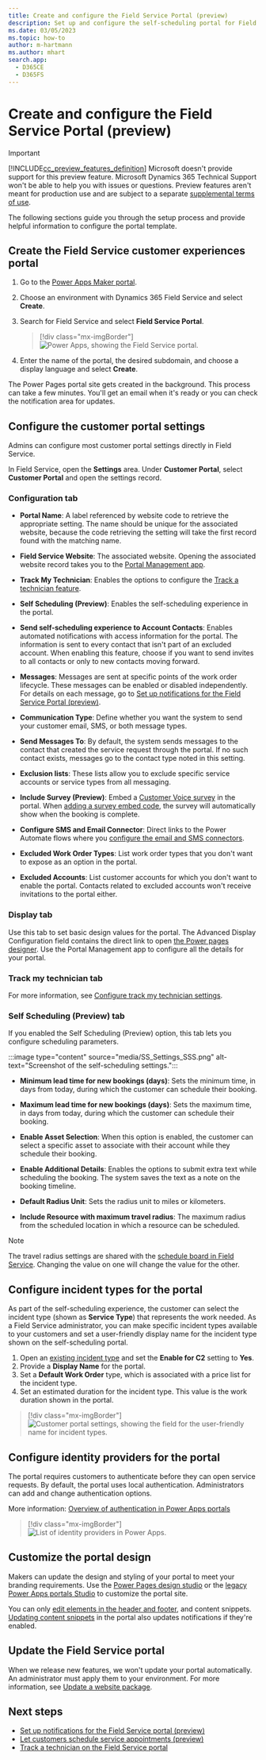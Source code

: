 ```yaml
---
title: Create and configure the Field Service Portal (preview)
description: Set up and configure the self-scheduling portal for Field Service.
ms.date: 03/05/2023
ms.topic: how-to
author: m-hartmann
ms.author: mhart
search.app:
  - D365CE
  - D365FS
---
```


# Create and configure the Field Service Portal (preview)

> [!IMPORTANT]
> [!INCLUDE[cc_preview_features_definition](../includes/cc-preview-features-definition.md)]
> Microsoft doesn't provide support for this preview feature. Microsoft Dynamics 365 Technical Support won't be able to help you with issues or questions. Preview features aren't meant for production use and are subject to a separate [supplemental terms of use](https://go.microsoft.com/fwlink/p/?LinkId=511446).

The following sections guide you through the setup process and provide helpful information to configure the portal template.

## Create the Field Service customer experiences portal

1. Go to the [Power Apps Maker portal](http://make.powerapps.com).

1. Choose an environment with Dynamics 365 Field Service and select **Create**.

1. Search for Field Service and select **Field Service Portal**.

   > [!div class="mx-imgBorder"]
   > ![Power Apps, showing the Field Service portal.](./media/C2-Customer-Portal.png)

1. Enter the name of the portal, the desired subdomain, and choose a display language and select **Create**.

The Power Pages portal site gets created in the background. This process can take a few minutes. You'll get an email when it's ready or you can check the notification area for updates.

## Configure the customer portal settings

Admins can configure most customer portal settings directly in Field Service.

In Field Service, open the **Settings** area. Under **Customer Portal**, select **Customer Portal** and open the settings record.

### Configuration tab

- **Portal Name**: A label referenced by website code to retrieve the appropriate setting. The name should be unique for the associated website, because the code retrieving the setting will take the first record found with the matching name.

- **Field Service Website**: The associated website. Opening the associated website record takes you to the [Portal Management app](/power-apps/maker/portals/configure/configure-portal).

- **Track My Technician**: Enables the options to configure the [Track a technician feature](customer-portal-technician-tracking.md).

- **Self Scheduling (Preview)**: Enables the self-scheduling experience in the portal.

- **Send self-scheduling experience to Account Contacts**: Enables automated notifications with access information for the portal. The information is sent to every contact that isn't part of an excluded account. When enabling this feature, choose if you want to send invites to all contacts or only to new contacts moving forward.

- **Messages**: Messages are sent at specific points of the work order lifecycle. These messages can be enabled or disabled independently. For details on each message, go to [Set up notifications for the Field Service Portal (preview)](customer-portal-notification-settings.md).

- **Communication Type**: Define whether you want the system to send your customer email, SMS, or both message types.

- **Send Messages To**: By default, the system sends messages to the contact that created the service request through the portal. If no such contact exists, messages go to the contact type noted in this setting.

- **Exclusion lists**: These lists allow you to exclude specific service accounts or service types from all messaging.

- **Include Survey (Preview)**: Embed a [Customer Voice survey](/dynamics365/customer-voice/about) in the portal. When [adding a survey embed code](/dynamics365/customer-voice/embed-web-page), the survey will automatically show when the booking is complete.

- **Configure SMS and Email Connector**: Direct links to the Power Automate flows where you [configure the email and SMS connectors](customer-portal-notification-settings.md).

- **Excluded Work Order Types**: List work order types that you don't want to expose as an option in the portal.

- **Excluded Accounts**: List customer accounts for which you don't want to enable the portal. Contacts related to excluded accounts won't receive invitations to the portal either.

### Display tab

Use this tab to set basic design values for the portal. The Advanced Display Configuration field contains the direct link to open [the Power pages designer](/power-apps/maker/portals/configure/configure-portal). Use the Portal Management app to configure all the details for your portal.

### Track my technician tab

For more information, see [Configure track my technician settings](customer-portal-technician-tracking.md#configure-track-my-technician-settings).

### Self Scheduling (Preview) tab

If you enabled the Self Scheduling (Preview) option, this tab lets you configure scheduling parameters.

:::image type="content" source="media/SS_Settings_SSS.png" alt-text="Screenshot of the self-scheduling settings.":::

- **Minimum lead time for new bookings (days)**: Sets the minimum time, in days from today, during which the customer can schedule their booking.

- **Maximum lead time for new bookings (days)**: Sets the maximum time, in days from today, during which the customer can schedule their booking.

- **Enable Asset Selection**: When this option is enabled, the customer can select a specific asset to associate with their account while they schedule their booking. <!--TODO: any asset in the asset list or only assets that are already linked to customer account?-->

- **Enable Additional Details**: Enables the options to submit extra text while scheduling the booking. The system saves the text as a note on the booking timeline.

- **Default Radius Unit**: Sets the radius unit to miles or kilometers.

- **Include Resource with maximum travel radius**: The maximum radius from the scheduled location in which a resource can be scheduled.

> [!NOTE]
> The travel radius settings are shared with the [schedule board in Field Service](configure-schedule-board.md). Changing the value on one will change the value for the other.

## Configure incident types for the portal

As part of the self-scheduling experience, the customer can select the incident type (shown as **Service Type**) that represents the work needed. As a Field Service administrator, you can make specific incident types available to your customers and set a user-friendly display name for the incident type shown on the self-scheduling portal.

1. Open an [existing incident type](configure-incident-types.md) and set the **Enable for C2** setting to **Yes**.
1. Provide a **Display Name** for the portal.
1. Set a **Default Work Order** type, which is associated with a price list for the incident type.
1. Set an estimated duration for the incident type. This value is the work duration shown in the portal.

> [!div class="mx-imgBorder"]
> ![Customer portal settings, showing the field for the user-friendly name for incident types.](./media/SS_Incident_Type-displayname.png)

## Configure identity providers for the portal

The portal requires customers to authenticate before they can open service requests. By default, the portal uses local authentication. Administrators can add and change authentication options.

More information: [Overview of authentication in Power Apps portals](/powerapps/maker/portals/configure/configure-portal-authentication)

> [!div class="mx-imgBorder"]
> ![List of identity providers in Power Apps.](./media/SS_Authentication.png)

## Customize the portal design

Makers can update the design and styling of your portal to meet your branding requirements. Use the [Power Pages design studio](/power-pages/configure/editing-sites) or the [legacy Power Apps portals Studio](/power-apps/maker/portals/portal-designer-anatomy) to customize the portal site.

You can only [edit elements in the header and footer](/power-pages/getting-started/edit-header), and content snippets. [Updating content snippets](/power-apps/maker/portals/configure/customize-content-snippets) in the portal also updates notifications if they're enabled.

## Update the Field Service portal

When we release new features, we won't update your portal automatically. An administrator must apply them to your environment. For more information, see [Update a website package](/power-pages/admin/update-solution#update-a-website-package).

## Next steps

- [Set up notifications for the Field Service portal (preview)](customer-portal-notification-settings.md)
- [Let customers schedule service appointments (preview)](customer-portal-self-scheduling.md)
- [Track a technician on the Field Service portal](customer-portal-technician-tracking.md)
